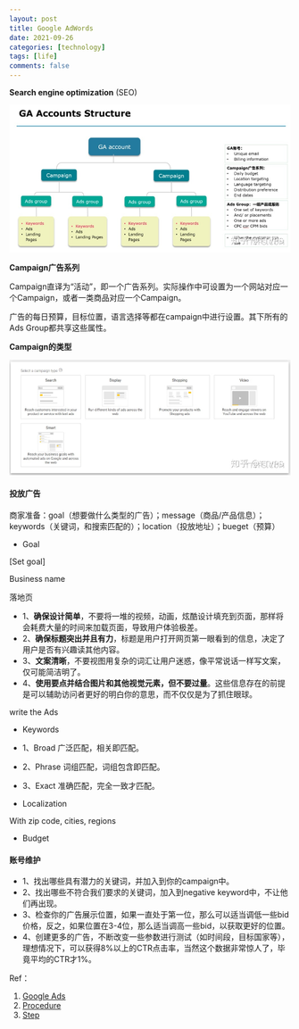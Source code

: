 ```yaml
---
layout: post
title: Google AdWords
date: 2021-09-26
categories: [technology]
tags: [life]
comments: false
---
```




**Search engine optimization** (SEO) 



![cherimola](../images/ads.jpeg)



**Campaign广告系列**

Campaign直译为“活动”，即一个广告系列。实际操作中可设置为一个网站对应一个Campaign，或者一类商品对应一个Campaign。

广告的每日预算，目标位置，语言选择等都在campaign中进行设置。其下所有的Ads Group都共享这些属性。



**Campaign的类型**

![cherimola](../images/campaign.jpeg)



#### 投放广告

商家准备：goal（想要做什么类型的广告）；message（商品/产品信息）；keywords（关键词，和搜索匹配的）；location（投放地址）；bueget（预算）



- Goal

[Set goal]

Business name

落地页

- 1、**确保设计简单**，不要将一堆的视频，动画，炫酷设计填充到页面，那样将会耗费大量的时间来加载页面，导致用户体验极差。
- 2、**确保标题突出并且有力**，标题是用户打开网页第一眼看到的信息，决定了用户是否有兴趣读其他内容。
- 3、**文案清晰**，不要视图用复杂的词汇让用户迷惑，像平常说话一样写文案，仅可能简洁明了。
- 4、**使用要点并结合图片和其他视觉元素，但不要过量**。这些信息存在的前提是可以辅助访问者更好的明白你的意思，而不仅仅是为了抓住眼球。

write the Ads

- Keywords

- 1、Broad 广泛匹配，相关即匹配。
- 2、Phrase 词组匹配，词组包含即匹配。
- 3、Exact 准确匹配，完全一致才匹配。

- Localization

With zip code, cities, regions

- Budget



#### 账号维护

- 1、找出哪些具有潜力的关键词，并加入到你的campaign中。
- 2、找出哪些不符合我们要求的关键词，加入到negative keyword中，不让他们再出现。
- 3、检查你的广告展示位置，如果一直处于第一位，那么可以适当调低一些bid价格，反之，如果位置在3-4位，那么适当调高一些bid，以获取更好的位置。
- 4、创建更多的广告，不断改变一些参数进行测试（如时间段，目标国家等），理想情况下，可以获得8%以上的CTR点击率，当然这个数据非常惊人了，毕竟平均的CTR才1%。



Ref：

1. [Google Ads](https://ads.google.com/home/#!/step/2?substep=5)
2. [Procedure](https://zhuanlan.zhihu.com/p/76964972)
3. [Step](https://ads.google.com/home/how-it-works/)
